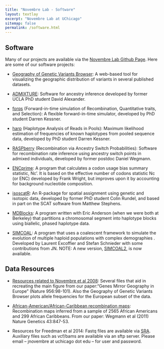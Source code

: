 ```yaml
---
title: "Novembre Lab - Software"
layout: textlay
excerpt: "Novembre Lab at UChicago"
sitemap: false
permalink: /software.html
---
```


## Software

Many of our projects are available via the [Novembre Lab Github Page](https://github.com/NovembreLab). Here are some of our software projects:

* [Geography of Genetic Variants Browser](http://popgen.uchicago.edu/ggv/): A web-based tool for visualizing the geographic distribution of variants in several published datasets.

* [ADMIXTURE](http://www.genetics.ucla.edu/software/admixture/):  Software for ancestry inference developed by former UCLA PhD student David Alexander.

* [forqs](https://bitbucket.org/dkessner/forqs) (Forward-in-time simulation of Recombination, Quantitative traits, and Selection): A flexible forward-in-time simulator, developed by PhD student Darren Kessner.

* [harp](https://bitbucket.org/dkessner/harp) (Haplotype Analysis of Reads in Pools): Maximum likelihood estimation of frequencies of known haplotypes from pooled sequence data, developed by PhD student Darren Kessner.

* [RASPberry](https://bitbucket.org/phaentu/raspberry/) (Recombination via Ancestry Switch Probabilities): Software for recombination rate inference using ancestry switch points in admixed individuals, developed by former postdoc Daniel Wegmann.

* [ENCprime](https://github.com/jnovembre/ENCprime): A program that calculates a codon usage bias summary statistic, Nc’. It is based on the effective number of codons statistic Nc (or ENC) developed by Frank Wright, but improves upon it by accounting for background nucleotide composition.  

* [isoscatR](https://github.com/rundel/isoscatR): An R-package for spatial assignment using genetic and isotopic data, developed by former PhD student Colin Rundel, and based in part on the SCAT software from Matthew Stephens.

* [MDBlocks](http://ib.berkeley.edu/labs/slatkin/eriq/software/mdb_web/): A program written with Eric Anderson (when we were both at Berkeley) that partitions a chromosomal segment into haplotype blocks using biallelic, phased haplotype data.

* [SIMCOAL](http://cmpg.unibe.ch/software/simcoal/): A program that uses a coalescent framework to simulate the evolution of multiple haploid populations with complex demographies . Developed by Laurent Excoffier and Stefan Schnieder with some contributions from JN. NOTE: A new version, [SIMCOAL2](http://cmpg.unibe.ch/software/simcoal2/), is now available.


## Data Resources

* [Resources related to Novembre et al 2008](https://github.com/jnovembre/Novembre_etal_2008_misc):  Several files that aid in recreating the main figure from our paper:“Genes Mirror Geography in Europe” (Nature 956:98-101). Also the Geography of Genetic Variants Browser plots allele frequencies for the European subset of the data.  

* [African-American/African-Caribbean recombination maps](https://jnpopgen.org/software/software/AfricanAmerican_AfricanCaribbean_recombination_maps.zip): Recombination maps inferred from a sample of 2565 African Americans and 299 African Caribbeans.  From our paper: Wegmann et al (2011) Nature Genetics 43:847-53.

* Resources for Freedman et al 2014:  Fastq files are available via [SRA](http://www.ncbi.nlm.nih.gov/bioproject/PRJNA274504).  Auxiliary files such as vcf/bams are available via an sftp server. Please email – jnovembre at uchicago dot edu – for user and password.
